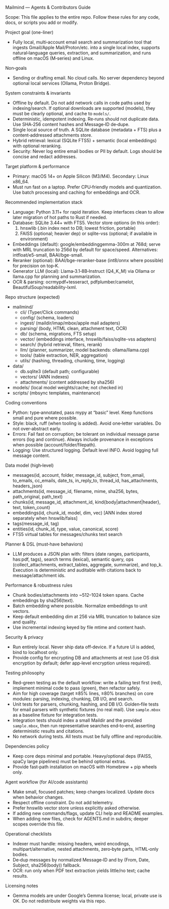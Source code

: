 Mailmind — Agents & Contributors Guide

Scope: This file applies to the entire repo. Follow these rules for any code, docs, or scripts you add or modify.

Project goal (one-liner)
- Fully local, multi‑account email search and summarization tool that ingests Gmail/Apple Mail/Proton/etc. into a single local index, supports natural‑language queries, extraction, and summarization, and runs offline on macOS (M‑series) and Linux.

Non‑goals
- Sending or drafting email. No cloud calls. No server dependency beyond optional local services (Ollama, Proton Bridge).

System constraints & invariants
- Offline by default. Do not add network calls in code paths used by indexing/search. If optional downloads are supported (models), they must be clearly optional, and cache to `models/`.
- Deterministic, idempotent indexing. Re‑runs should not duplicate data. Use SHA‑256 content hashes and Message‑ID de‑dupe.
- Single local source of truth. A SQLite database (metadata + FTS) plus a content‑addressed attachments store.
- Hybrid retrieval: lexical (SQLite FTS5) + semantic (local embeddings) with optional reranking.
- Security: Never log entire email bodies or PII by default. Logs should be concise and redact addresses.

Target platform & performance
- Primary: macOS 14+ on Apple Silicon (M3/M4). Secondary: Linux x86_64.
- Must run fast on a laptop. Prefer CPU‑friendly models and quantization. Use batch processing and caching for embeddings and OCR.

Recommended implementation stack
- Language: Python 3.11+ for rapid iteration. Keep interfaces clean to allow later migration of hot paths to Rust if needed.
- Database: SQLite 3.44+ with FTS5. Vector store options (in this order):
  1) hnswlib (.bin index next to DB; lowest friction, portable)
  2) FAISS (optional; heavier dep) or sqlite-vss (optional; if available in environment)
- Embeddings (default): google/embeddinggemma-300m at 768d; serve with MRL truncation to 256d by default for space/speed. Alternatives: intfloat/e5-small, BAAI/bge-small.
- Reranker (optional): BAAI/bge-reranker-base (int8/onnx where possible) for precision on top‑K.
- Generator LLM (local): Llama‑3.1‑8B‑Instruct (Q4_K_M) via Ollama or llama.cpp for planning and summarization.
- OCR & parsing: ocrmypdf+tesseract, pdfplumber/camelot, BeautifulSoup/readability-lxml.

Repo structure (expected)
- mailmind/
  - cli/ (Typer/Click commands)
  - config/ (schema, loaders)
  - ingest/ (maildir/imap/mbox/apple mail adapters)
  - parsing/ (body, HTML clean, attachment text, OCR)
  - db/ (schema, migrations, FTS setup)
  - vector/ (embeddings interface, hnswlib/faiss/sqlite-vss adapters)
  - search/ (hybrid retrieval, filters, rerank)
  - llm/ (planner, summarizer, model backends: ollama/llama.cpp)
  - tools/ (table extraction, NER, aggregation)
  - utils/ (hashing, threading, chunking, time, logging)
- data/
  - db.sqlite3 (default path; configurable)
  - vectors/ (ANN indexes)
  - attachments/ (content addressed by sha256)
- models/ (local model weights/cache; not checked in)
- scripts/ (mbsync templates, maintenance)

Coding conventions
- Python: type‑annotated, pass mypy at “basic” level. Keep functions small and pure where possible.
- Style: black, ruff (when tooling is added). Avoid one‑letter variables. Do not over‑abstract early.
- Errors: Fail fast on corruption; be tolerant on individual message parse errors (log and continue). Always include provenance in exceptions when possible (account/folder/filepath).
- Logging: Use structured logging. Default level INFO. Avoid logging full message content.

Data model (high‑level)
- messages(id, account, folder, message_id, subject, from_email, to_emails, cc_emails, date_ts, in_reply_to, thread_id, has_attachments, headers_json)
- attachments(id, message_id, filename, mime, sha256, bytes, path_original, path_text)
- chunks(id, message_id, attachment_id, kind{body|attachment|header}, text, token_count)
- embeddings(id, chunk_id, model, dim, vec)  [ANN index stored separately when hnswlib/faiss]
- tags(message_id, tag)
- entities(id, chunk_id, type, value, canonical, score)
- FTS5 virtual tables for messages/chunks text search

Planner & DSL (must‑have behaviors)
- LLM produces a JSON plan with: filters (date ranges, participants, has:pdf, tags), search terms (lexical), semantic query, ops (collect_attachments, extract_tables, aggregate, summarize), and top_k. Execution is deterministic and auditable with citations back to message/attachment ids.

Performance & robustness rules
- Chunk bodies/attachments into ~512–1024 token spans. Cache embeddings by sha256(text).
- Batch embedding where possible. Normalize embeddings to unit vectors.
- Keep default embedding dim at 256 via MRL truncation to balance size and quality.
- Use incremental indexing keyed by file mtime and content hash.

Security & privacy
- Run entirely local. Never ship data off‑device. If a future UI is added, bind to localhost only.
- Provide config for encrypting DB and attachments at rest (use OS disk encryption by default; defer app‑level encryption unless required).

Testing philosophy
- Red–green testing as the default workflow: write a failing test first (red), implement minimal code to pass (green), then refactor safely.
- Aim for high coverage (target ≥85% lines, ≥80% branches) on core modules: parsing, indexing, chunking, DB I/O, and search.
- Unit tests for parsers, chunking, hashing, and DB I/O. Golden‑file tests for email parsers with synthetic fixtures (no real mail). Use `sample.mbox` as a baseline fixture for integration tests.
- Integration tests should index a small Maildir and the provided `sample.mbox`, then run representative searches end‑to‑end, asserting deterministic results and citations.
- No network during tests. All tests must be fully offline and reproducible.

Dependencies policy
- Keep core deps minimal and portable. Heavy/optional deps (FAISS, spaCy large pipelines) must be behind optional extras.
- Provide fast‑path installation on macOS with Homebrew + pip wheels only.

Agent workflow (for AI/code assistants)
- Make small, focused patches; keep changes localized. Update docs when behavior changes.
- Respect offline constraint. Do not add telemetry.
- Prefer hnswlib vector store unless explicitly asked otherwise.
- If adding new commands/flags, update CLI help and README examples.
- When adding new files, check for AGENTS.md in subdirs; deeper scopes override this file.

Operational checklists
- Indexer must handle: missing headers, weird encodings, multipart/alternative, nested attachments, zero‑byte parts, HTML‑only bodies.
- De‑dup messages by normalized Message‑ID and by (From, Date, Subject, sha256(body)) fallback.
- OCR: run only when PDF text extraction yields little/no text; cache results.

Licensing notes
- Gemma models are under Google’s Gemma license; local, private use is OK. Do not redistribute weights via this repo.
